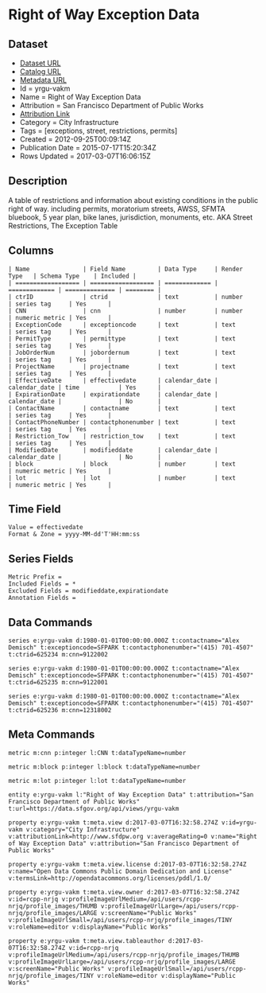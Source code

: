 # Right of Way Exception Data

## Dataset

* [Dataset URL](https://data.sfgov.org/api/views/yrgu-vakm/rows.json?max_rows=100)
* [Catalog URL](https://catalog.data.gov/dataset/right-of-way-exception-data-2e2dc)
* [Metadata URL](https://data.sfgov.org/api/views/yrgu-vakm)
* Id = yrgu-vakm
* Name = Right of Way Exception Data
* Attribution = San Francisco Department of Public Works
* [Attribution Link](http://www.sfdpw.org)
* Category = City Infrastructure
* Tags = [exceptions, street, restrictions, permits]
* Created = 2012-09-25T00:09:14Z
* Publication Date = 2015-07-17T15:20:34Z
* Rows Updated = 2017-03-07T16:06:15Z

## Description

A table of restrictions and information about existing conditions in the public right of way.  including permits, moratorium streets, AWSS, SFMTA bluebook, 5 year plan, bike lanes, jurisdiction, monuments, etc.  AKA Street Restrictions, The Exception Table

## Columns

```ls
| Name               | Field Name         | Data Type     | Render Type   | Schema Type    | Included | 
| ================== | ================== | ============= | ============= | ============== | ======== | 
| ctrID              | ctrid              | text          | number        | series tag     | Yes      | 
| CNN                | cnn                | number        | number        | numeric metric | Yes      | 
| ExceptionCode      | exceptioncode      | text          | text          | series tag     | Yes      | 
| PermitType         | permittype         | text          | text          | series tag     | Yes      | 
| JobOrderNum        | jobordernum        | text          | text          | series tag     | Yes      | 
| ProjectName        | projectname        | text          | text          | series tag     | Yes      | 
| EffectiveDate      | effectivedate      | calendar_date | calendar_date | time           | Yes      | 
| ExpirationDate     | expirationdate     | calendar_date | calendar_date |                | No       | 
| ContactName        | contactname        | text          | text          | series tag     | Yes      | 
| ContactPhoneNumber | contactphonenumber | text          | text          | series tag     | Yes      | 
| Restriction_Tow    | restriction_tow    | text          | text          | series tag     | Yes      | 
| ModifiedDate       | modifieddate       | calendar_date | calendar_date |                | No       | 
| block              | block              | number        | text          | numeric metric | Yes      | 
| lot                | lot                | number        | text          | numeric metric | Yes      | 
```

## Time Field

```ls
Value = effectivedate
Format & Zone = yyyy-MM-dd'T'HH:mm:ss
```

## Series Fields

```ls
Metric Prefix = 
Included Fields = *
Excluded Fields = modifieddate,expirationdate
Annotation Fields = 
```

## Data Commands

```ls
series e:yrgu-vakm d:1980-01-01T00:00:00.000Z t:contactname="Alex Demisch" t:exceptioncode=SFPARK t:contactphonenumber="(415) 701-4507" t:ctrid=625234 m:cnn=9122002

series e:yrgu-vakm d:1980-01-01T00:00:00.000Z t:contactname="Alex Demisch" t:exceptioncode=SFPARK t:contactphonenumber="(415) 701-4507" t:ctrid=625235 m:cnn=9122001

series e:yrgu-vakm d:1980-01-01T00:00:00.000Z t:contactname="Alex Demisch" t:exceptioncode=SFPARK t:contactphonenumber="(415) 701-4507" t:ctrid=625236 m:cnn=12318002
```

## Meta Commands

```ls
metric m:cnn p:integer l:CNN t:dataTypeName=number

metric m:block p:integer l:block t:dataTypeName=number

metric m:lot p:integer l:lot t:dataTypeName=number

entity e:yrgu-vakm l:"Right of Way Exception Data" t:attribution="San Francisco Department of Public Works" t:url=https://data.sfgov.org/api/views/yrgu-vakm

property e:yrgu-vakm t:meta.view d:2017-03-07T16:32:58.274Z v:id=yrgu-vakm v:category="City Infrastructure" v:attributionLink=http://www.sfdpw.org v:averageRating=0 v:name="Right of Way Exception Data" v:attribution="San Francisco Department of Public Works"

property e:yrgu-vakm t:meta.view.license d:2017-03-07T16:32:58.274Z v:name="Open Data Commons Public Domain Dedication and License" v:termsLink=http://opendatacommons.org/licenses/pddl/1.0/

property e:yrgu-vakm t:meta.view.owner d:2017-03-07T16:32:58.274Z v:id=rcpp-nrjq v:profileImageUrlMedium=/api/users/rcpp-nrjq/profile_images/THUMB v:profileImageUrlLarge=/api/users/rcpp-nrjq/profile_images/LARGE v:screenName="Public Works" v:profileImageUrlSmall=/api/users/rcpp-nrjq/profile_images/TINY v:roleName=editor v:displayName="Public Works"

property e:yrgu-vakm t:meta.view.tableauthor d:2017-03-07T16:32:58.274Z v:id=rcpp-nrjq v:profileImageUrlMedium=/api/users/rcpp-nrjq/profile_images/THUMB v:profileImageUrlLarge=/api/users/rcpp-nrjq/profile_images/LARGE v:screenName="Public Works" v:profileImageUrlSmall=/api/users/rcpp-nrjq/profile_images/TINY v:roleName=editor v:displayName="Public Works"
```